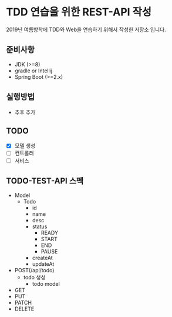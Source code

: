 # TDD 연습을 위한 REST-API 작성

2019년 여름방학에 TDD와 Web을 연습하기 위해서 작성한 저장소 입니다.

## 준비사항

* JDK (>=8)
* gradle or Intellij
* Spring Boot (>=2.x)

## 실행방법

* 추후 추가

## TODO

- [x] 모델 생성
- [ ] 컨트롤러
- [ ] 서비스

## TODO-TEST-API 스펙
* Model
    * Todo
        * id
        * name
        * desc
        * status
            * READY
            * START
            * END
            * PAUSE
        * createAt
        * updateAt
* POST(/api/todo)
    * todo 생성
        * todo model
* GET
* PUT
* PATCH
* DELETE